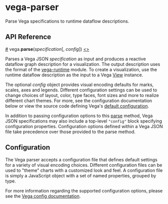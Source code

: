 # vega-parser

Parse Vega specifications to runtime dataflow descriptions.

## API Reference

<a name="parse" href="#parse">#</a>
vega.<b>parse</b>(<i>specification</i>[, <i>config</i>])
[<>](https://github.com/vega/vega/blob/master/packages/vega-parser/src/parse.js "Source")

Parses a Vega JSON *specification* as input and produces a reactive dataflow graph description for a visualization. The output description uses the format of the [vega-runtime](https://github.com/vega/packages/vega-runtime) module. To create a visualization, use the runtime dataflow description as the input to a Vega [View](https://github.com/vega/vega/packages/vega-view) instance.

The optional *config* object provides visual encoding defaults for marks, scales, axes and legends. Different configuration settings can be used to change choices of layout, color, type faces, font sizes and more to realize different chart themes. For more, see the configuration documentation below or view the source code defining Vega's [default configuration](https://github.com/vega/vega/blob/master/packages/vega-parser/src/config.js).

In addition to passing configuration options to this [parse](#parse) method, Vega JSON specifications may also include a top-level `"config"` block specifying configuration properties. Configuration options defined within a Vega JSON file take precedence over those provided to the parse method.

## Configuration

The Vega parser accepts a configuration file that defines default settings for a variety of visual encoding choices. Different configuration files can be used to "theme" charts with a customized look and feel. A configuration file is simply a JavaScript object with a set of named properties, grouped by type.

For more information regarding the supported configuration options, please see the [Vega config documentation](https://vega.github.io/vega/docs/config/).

